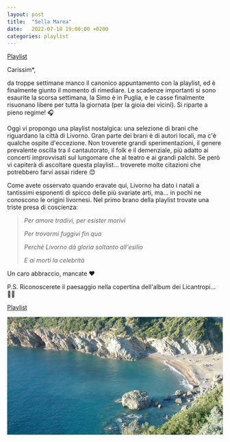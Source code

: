 ```yaml
---
layout: post
title:  "Sella Marea"
date:   2022-07-18 19:00:00 +0200
categories: playlist
---
```


[Playlist](https://open.spotify.com/playlist/4Bic86EIxISY5vMiSSyGk0?si=5679e363f8d949e4)

Carissim*,

da troppe settimane manco il canonico appuntamento con la playlist, ed è finalmente giunto il momento di rimediare.
Le scadenze importanti si sono esaurite la scorsa settimana, la Simo è in Puglia, e le casse finalmente risuonano libere per tutta la giornata (per la gioia dei vicini).
Si riparte a pieno regime! 🎧

Oggi vi propongo una playlist nostalgica: una selezione di brani che riguardano la città di Livorno. Gran parte dei brani è di autori locali, ma c'è qualche ospite d'eccezione.
Non troverete grandi sperimentazioni, il genere prevalente oscilla tra il cantautorato, il folk e il demenziale, più adatto ai concerti improvvisati sul lungomare che al teatro e ai grandi palchi.
Se però vi capiterà di ascoltare questa playlist... troverete molte citazioni che potrebbero farvi assai ridere 😊

Come avete osservato quando eravate qui, Livorno ha dato i natali a tantissimi esponenti di spicco delle più svariate arti, ma... in pochi ne conoscono le origini livornesi.
Nel primo brano della playlist trovate una triste presa di coscienza:

> _Per amore tradivi, per esister morivi_
> 
> _Per trovarmi fuggivi fin qua_
> 
> _Perché Livorno dà gloria soltanto all'esilio_
> 
> _E ai morti la celebrità_

Un caro abbraccio, mancate ❤️

P.S. Riconoscerete il paesaggio nella copertina dell'album dei Licantropi... 🏊🏻

[Playlist](https://open.spotify.com/playlist/4Bic86EIxISY5vMiSSyGk0?si=5679e363f8d949e4)

![Image](/files/cala_del_leone_livorno.jpg)
